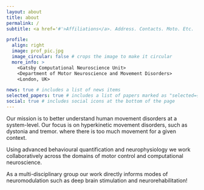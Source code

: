 ```yaml
---
layout: about
title: about
permalink: /
subtitle: <a href='#'>Affiliations</a>. Address. Contacts. Moto. Etc.

profile:
  align: right
  image: prof_pic.jpg
  image_circular: false # crops the image to make it circular
  more_info: >
    <Gatsby Computational Neuroscience Unit>
    <Department of Motor Neuroscience and Movement Disorders>
    <London, UK>

news: true # includes a list of news items
selected_papers: true # includes a list of papers marked as "selected={true}"
social: true # includes social icons at the bottom of the page
---
```


Our mission is to better understand human movement disorders at a system-level.  Our focus is on hyperkinetic movement disorders, such as dystonia and tremor. where there is too much movement for a given context.  

Using advanced behavioural quantification and neurophysiology we work collaboratively across the domains of motor control and computational neuroscience. 

As a multi-disciplinary group our work directly informs modes of neuromodulation such as deep brain stimulation and neurorehabilitation!

